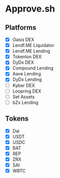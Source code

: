 # Approve.sh

## Platforms

- [x] Oasis DEX
- [x] Lendf.ME Liquidator
- [x] Lendf.ME Lending
- [x] Tokenlon DEX
- [x] DyDx DEX
- [x] Compound Lending
- [x] Aave Lending
- [x] DyDx Lending
- [ ] Kyber DEX
- [ ] Loopring DEX
- [ ] Set Assets
- [ ] bZx Lending

## Tokens

- [x] Dai
- [x] USDT
- [x] USDC
- [x] BAT
- [x] REP
- [x] ZRX
- [x] SAI
- [x] WBTC